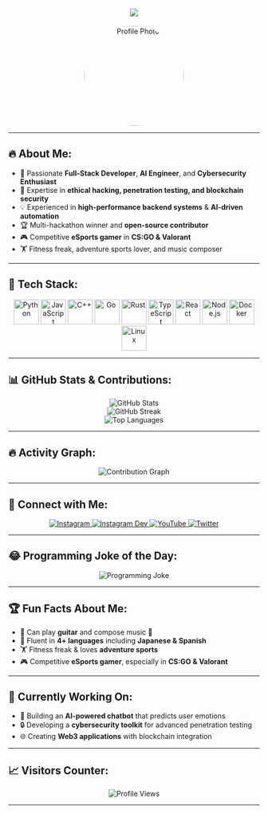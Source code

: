 <h1 align="center">
  <img src="https://readme-typing-svg.herokuapp.com?font=Fira+Code&size=24&pause=1000&color=00FF00&center=true&width=450&lines=Hi+there!+I'm+Tuku+👋;Full-Stack+Developer+%7C+Cybersecurity+Enthusiast+%7C+AI+Geek">
</h1>

<p align="center">
  <img src="https://github.com/tukuexe/tukuexe/blob/main/IMG_20250220_111328.jpg" width="200" style="border-radius: 50%" alt="Profile Photo">
</p>

---

## 🔥 **About Me:**  
- 🚀 Passionate **Full-Stack Developer**, **AI Engineer**, and **Cybersecurity Enthusiast**  
- 🔐 Expertise in **ethical hacking, penetration testing, and blockchain security**  
- 💡 Experienced in **high-performance backend systems** & **AI-driven automation**  
- 🏆 Multi-hackathon winner and **open-source contributor**  
- 🎮 Competitive **eSports gamer** in **CS:GO & Valorant**  
- 🏋️ Fitness freak, adventure sports lover, and music composer  

---

## 🌟 **Tech Stack:**  

<p align="center">
  <img src="https://cdn.jsdelivr.net/gh/devicons/devicon/icons/python/python-original.svg" width="50" alt="Python">
  <img src="https://cdn.jsdelivr.net/gh/devicons/devicon/icons/javascript/javascript-original.svg" width="50" alt="JavaScript">
  <img src="https://cdn.jsdelivr.net/gh/devicons/devicon/icons/cplusplus/cplusplus-original.svg" width="50" alt="C++">
  <img src="https://cdn.jsdelivr.net/gh/devicons/devicon/icons/go/go-original.svg" width="50" alt="Go">
  <img src="https://cdn.jsdelivr.net/gh/devicons/devicon/icons/rust/rust-plain.svg" width="50" alt="Rust">
  <img src="https://cdn.jsdelivr.net/gh/devicons/devicon/icons/typescript/typescript-original.svg" width="50" alt="TypeScript">
  <img src="https://cdn.jsdelivr.net/gh/devicons/devicon/icons/react/react-original.svg" width="50" alt="React">
  <img src="https://cdn.jsdelivr.net/gh/devicons/devicon/icons/nodejs/nodejs-original.svg" width="50" alt="Node.js">
  <img src="https://cdn.jsdelivr.net/gh/devicons/devicon/icons/docker/docker-original.svg" width="50" alt="Docker">
  <img src="https://cdn.jsdelivr.net/gh/devicons/devicon/icons/linux/linux-original.svg" width="50" alt="Linux">
</p>

---

## 📊 **GitHub Stats & Contributions:**  

<p align="center">
  <img src="https://github-readme-stats.vercel.app/api?username=mrshadowexe&show_icons=true&theme=tokyonight" alt="GitHub Stats">
  <br>
  <img src="https://github-readme-streak-stats.herokuapp.com/?user=mrshadowexe&theme=tokyonight" alt="GitHub Streak">
  <br>
  <img src="https://github-readme-stats.vercel.app/api/top-langs/?username=mrshadowexe&layout=compact&theme=tokyonight" alt="Top Languages">
</p>

---

## 🔥 **Activity Graph:**  

<p align="center">
  <img src="https://activity-graph.herokuapp.com/graph?username=mrshadowexe&theme=tokyo-night" alt="Contribution Graph">
</p>



---

## 📢 **Connect with Me:**  

<p align="center">
  <a href="https://instagram.com/tuku.exe" target="_blank">
    <img src="https://img.shields.io/badge/Instagram-%23E4405F.svg?style=for-the-badge&logo=instagram&logoColor=white" alt="Instagram">
  </a>
  <a href="https://instagram.com/dev.tuku" target="_blank">
    <img src="https://img.shields.io/badge/Instagram-%23E4405F.svg?style=for-the-badge&logo=instagram&logoColor=white" alt="Instagram Dev">
  </a>
  <a href="https://youtube.com/@tukuexe" target="_blank">
    <img src="https://img.shields.io/badge/YouTube-%23FF0000.svg?style=for-the-badge&logo=youtube&logoColor=white" alt="YouTube">
  </a>
  <a href="https://x.com/tukuexe" target="_blank">
    <img src="https://img.shields.io/badge/Twitter-%231DA1F2.svg?style=for-the-badge&logo=twitter&logoColor=white" alt="Twitter">
  </a>
</p>

---

## 😂 **Programming Joke of the Day:**  

<p align="center">
  <img src="https://readme-jokes.vercel.app/api" alt="Programming Joke">
</p>

---

## 🏆 **Fun Facts About Me:**  
- 🎸 Can play **guitar** and compose music 🎵  
- 🧠 Fluent in **4+ languages** including **Japanese & Spanish**  
- 🏋️ Fitness freak & loves **adventure sports**  
- 🎮 Competitive **eSports gamer**, especially in **CS:GO & Valorant**  

---

## 🎯 **Currently Working On:**  
- 🚀 Building an **AI-powered chatbot** that predicts user emotions  
- 🔒 Developing a **cybersecurity toolkit** for advanced penetration testing  
- 🌐 Creating **Web3 applications** with blockchain integration  

---

## 📈 **Visitors Counter:**  

<p align="center">
  <img src="https://komarev.com/ghpvc/?username=mrshadowexe&label=Profile+Views&color=red&style=for-the-badge" alt="Profile Views">
</p>

---
